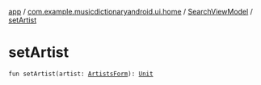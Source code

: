 [app](../../index.md) / [com.example.musicdictionaryandroid.ui.home](../index.md) / [SearchViewModel](index.md) / [setArtist](./set-artist.md)

# setArtist

`fun setArtist(artist: `[`ArtistsForm`](../../com.example.musicdictionaryandroid.model.entity/-artists-form/index.md)`): `[`Unit`](https://kotlinlang.org/api/latest/jvm/stdlib/kotlin/-unit/index.html)
